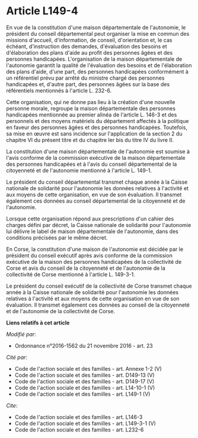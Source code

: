 # Article L149-4

En vue de la constitution d'une maison départementale de l'autonomie, le président du conseil départemental peut organiser la
mise en commun des missions d'accueil, d'information, de conseil, d'orientation et, le cas échéant, d'instruction des
demandes, d'évaluation des besoins et d'élaboration des plans d'aide au profit des personnes âgées et des personnes
handicapées. L'organisation de la maison départementale de l'autonomie garantit la qualité de l'évaluation des besoins et de
l'élaboration des plans d'aide, d'une part, des personnes handicapées conformément à un référentiel prévu par arrêté du
ministre chargé des personnes handicapées et, d'autre part, des personnes âgées sur la base des référentiels mentionnés à
l'article L. 232-6. 

Cette organisation, qui ne donne pas lieu à la création d'une nouvelle personne morale, regroupe la maison départementale des
personnes handicapées mentionnée au premier alinéa de l'article L. 146-3 et des personnels et des moyens matériels du
département affectés à la politique en faveur des personnes âgées et des personnes handicapées. Toutefois, sa mise en œuvre
est sans incidence sur l'application de la section 2 du chapitre VI du présent titre et du chapitre Ier bis du titre IV du
livre II. 

La constitution d'une maison départementale de l'autonomie est soumise à l'avis conforme de la commission exécutive de la
maison départementale des personnes handicapées et à l'avis du conseil départemental de la citoyenneté et de l'autonomie
mentionné à l'article L. 149-1. 

Le président du conseil départemental transmet chaque année à la Caisse nationale de solidarité pour l'autonomie les données
relatives à l'activité et aux moyens de cette organisation, en vue de son évaluation. Il transmet également ces données au
conseil départemental de la citoyenneté et de l'autonomie. 

Lorsque cette organisation répond aux prescriptions d'un cahier des charges défini par décret, la Caisse nationale de
solidarité pour l'autonomie lui délivre le label de maison départementale de l'autonomie, dans des conditions précisées par
le même décret. 

En Corse, la constitution d'une maison de l'autonomie est décidée par le président du conseil exécutif après avis conforme de
la commission exécutive de la maison des personnes handicapées de la collectivité de Corse et avis du conseil de la
citoyenneté et de l'autonomie de la collectivité de Corse mentionné à l'article L. 149-3-1. 

Le président du conseil exécutif de la collectivité de Corse transmet chaque année à la Caisse nationale de solidarité pour
l'autonomie les données relatives à l'activité et aux moyens de cette organisation en vue de son évaluation. Il transmet
également ces données au conseil de la citoyenneté et de l'autonomie de la collectivité de Corse.

**Liens relatifs à cet article**

_Modifié par_:

  - Ordonnance n°2016-1562 du 21 novembre 2016 - art. 23

_Cité par_:

  - Code de l'action sociale et des familles - art. Annexe 1-2 (V)
  - Code de l'action sociale et des familles - art. D149-13 (V)
  - Code de l'action sociale et des familles - art. D149-17 (V)
  - Code de l'action sociale et des familles - art. L14-10-1 (V)
  - Code de l'action sociale et des familles - art. L149-1 (V)

_Cite_:

  - Code de l'action sociale et des familles - art. L146-3
  - Code de l'action sociale et des familles - art. L149-3-1 (V)
  - Code de l'action sociale et des familles - art. L232-6
